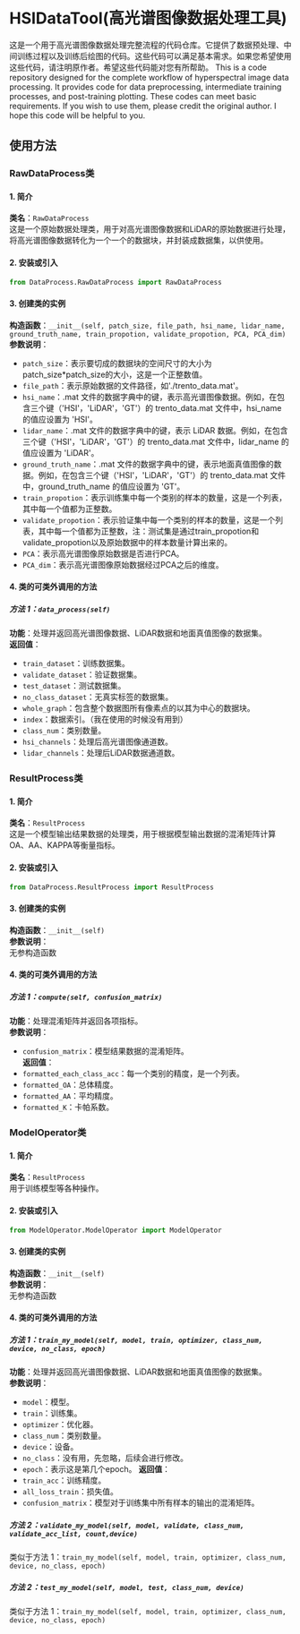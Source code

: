# HSIDataTool(高光谱图像数据处理工具)
这是一个用于高光谱图像数据处理完整流程的代码仓库。它提供了数据预处理、中间训练过程以及训练后绘图的代码。这些代码可以满足基本需求。如果您希望使用这些代码，请注明原作者。希望这些代码能对您有所帮助。
This is a code repository designed for the complete workflow of hyperspectral image data processing. It provides code for data preprocessing, intermediate training processes, and post-training plotting. These codes can meet basic requirements. If you wish to use them, please credit the original author. I hope this code will be helpful to you.
## 使用方法
### RawDataProcess类
#### 1. 简介
**类名**：`RawDataProcess`  
这是一个原始数据处理类，用于对高光谱图像数据和LiDAR的原始数据进行处理，将高光谱图像数据转化为一个一个的数据块，并封装成数据集，以供使用。

#### 2. 安装或引入
```python
from DataProcess.RawDataProcess import RawDataProcess
```

#### 3. 创建类的实例
**构造函数**：`__init__(self, patch_size, file_path, hsi_name, lidar_name, ground_truth_name, train_propotion, validate_propotion, PCA, PCA_dim)`  
**参数说明**：  
- `patch_size`：表示要切成的数据块的空间尺寸的大小为patch_size*patch_size的大小，这是一个正整数值。
- `file_path`：表示原始数据的文件路径，如'./trento_data.mat'。
- `hsi_name`：.mat 文件的数据字典中的键，表示高光谱图像数据。例如，在包含三个键（'HSI'，'LiDAR'，'GT'）的 trento_data.mat 文件中，hsi_name 的值应设置为 'HSI'。
- `lidar_name`：.mat 文件的数据字典中的键，表示 LiDAR 数据。例如，在包含三个键（'HSI'，'LiDAR'，'GT'）的 trento_data.mat 文件中，lidar_name 的值应设置为 'LiDAR'。
- `ground_truth_name`：.mat 文件的数据字典中的键，表示地面真值图像的数据。例如，在包含三个键（'HSI'，'LiDAR'，'GT'）的 trento_data.mat 文件中，ground_truth_name 的值应设置为 'GT'。
- `train_propotion`：表示训练集中每一个类别的样本的数量，这是一个列表，其中每一个值都为正整数。
- `validate_propotion`：表示验证集中每一个类别的样本的数量，这是一个列表，其中每一个值都为正整数，注：测试集是通过train_propotion和validate_propotion以及原始数据中的样本数量计算出来的。
- `PCA`：表示高光谱图像原始数据是否进行PCA。
- `PCA_dim`：表示高光谱图像原始数据经过PCA之后的维度。
#### 4. 类的可类外调用的方法
##### 方法 1：`data_process(self)`  
**功能**：处理并返回高光谱图像数据、LiDAR数据和地面真值图像的数据集。   
**返回值**：  
- `train_dataset`：训练数据集。  
- `validate_dataset`：验证数据集。  
- `test_dataset`：测试数据集。  
- `no_class_dataset`：无真实标签的数据集。  
- `whole_graph`：包含整个数据图所有像素点的以其为中心的数据块。  
- `index`：数据索引。（我在使用的时候没有用到）  
- `class_num`：类别数量。  
- `hsi_channels`：处理后高光谱图像通道数。  
- `lidar_channels`：处理后LiDAR数据通道数。

### ResultProcess类
#### 1. 简介
**类名**：`ResultProcess`  
这是一个模型输出结果数据的处理类，用于根据模型输出数据的混淆矩阵计算OA、AA、KAPPA等衡量指标。

#### 2. 安装或引入
```python
from DataProcess.ResultProcess import ResultProcess
```

#### 3. 创建类的实例
**构造函数**：`__init__(self)`  
**参数说明**：  
无参构造函数
#### 4. 类的可类外调用的方法
##### 方法 1：`compute(self, confusion_matrix)`  
**功能**：处理混淆矩阵并返回各项指标。   
**参数说明**：  
- `confusion_matrix`：模型结果数据的混淆矩阵。  
**返回值**：  
- `formatted_each_class_acc`：每一个类别的精度，是一个列表。  
- `formatted_OA`：总体精度。  
- `formatted_AA`：平均精度。  
- `formatted_K`：卡帕系数。  
### ModelOperator类
#### 1. 简介
**类名**：`ResultProcess`  
用于训练模型等各种操作。

#### 2. 安装或引入
```python
from ModelOperator.ModelOperator import ModelOperator
```

#### 3. 创建类的实例
**构造函数**：`__init__(self)`  
**参数说明**：  
无参构造函数
#### 4. 类的可类外调用的方法
##### 方法 1：`train_my_model(self, model, train, optimizer, class_num, device, no_class, epoch)`  
**功能**：处理并返回高光谱图像数据、LiDAR数据和地面真值图像的数据集。   
**参数说明**：  
- `model`：模型。
- `train`：训练集。
- `optimizer`：优化器。
- `class_num`：类别数量。
- `device`：设备。
- `no_class`：没有用，先忽略，后续会进行修改。
- `epoch`：表示这是第几个epoch。
**返回值**：  
- `train_acc`：训练精度。  
- `all_loss_train`：损失值。  
- `confusion_matrix`：模型对于训练集中所有样本的输出的混淆矩阵。  
##### 方法 2：`validate_my_model(self, model, validate, class_num, validate_acc_list, count,device)`
类似于方法 1：`train_my_model(self, model, train, optimizer, class_num, device, no_class, epoch)`  
##### 方法 2：`test_my_model(self, model, test, class_num, device)`  
类似于方法 1：`train_my_model(self, model, train, optimizer, class_num, device, no_class, epoch)`  

